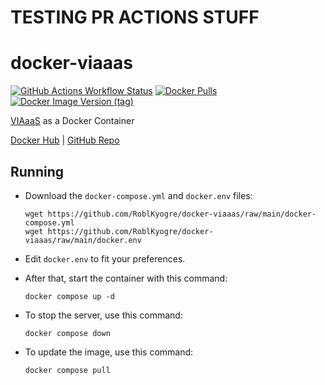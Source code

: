 # TESTING PR ACTIONS STUFF

# docker-viaaas
[![GitHub Actions Workflow Status](https://img.shields.io/github/actions/workflow/status/RoblKyogre/docker-viaaas/docker-ci.yml)](https://github.com/RoblKyogre/docker-viaaas/actions/workflows/docker-ci.yml)
[![Docker Pulls](https://img.shields.io/docker/pulls/roblkyogre/docker-viaaas)](https://hub.docker.com/r/roblkyogre/docker-viaaas)
[![Docker Image Version (tag)](https://img.shields.io/docker/v/roblkyogre/docker-viaaas/latest)](https://hub.docker.com/r/roblkyogre/docker-viaaas/tags)

[VIAaaS](https://github.com/ViaVersion/VIAaaS) as a Docker Container

[Docker Hub](https://hub.docker.com/r/roblkyogre/docker-viaaas/) | [GitHub Repo](https://github.com/RoblKyogre/docker-viaaas/)

## Running

- Download the `docker-compose.yml` and `docker.env` files:
  ```
  wget https://github.com/RoblKyogre/docker-viaaas/raw/main/docker-compose.yml
  wget https://github.com/RoblKyogre/docker-viaaas/raw/main/docker.env
  ```

- Edit `docker.env` to fit your preferences.

- After that, start the container with this command:
  ```
  docker compose up -d
  ```

- To stop the server, use this command:
  ```
  docker compose down
  ```

- To update the image, use this command:
  ```
  docker compose pull
  ```
